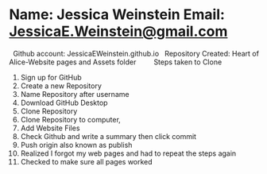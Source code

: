 # Name: Jessica Weinstein  Email: JessicaE.Weinstein@gmail.com &nbsp;
&nbsp; Github account: JessicaEWeinstein.github.io &nbsp;
Repository Created: Heart of Alice-Website pages and Assets folder &nbsp;&nbsp;&nbsp;&nbsp;&nbsp;&nbsp;&nbsp;
Steps taken to Clone &nbsp;
1. Sign up for GitHub &nbsp;
2. Create a new Repository &nbsp;
3. Name Repository after username &nbsp;
4. Download GitHub Desktop &nbsp;
5. Clone Repository&nbsp;
6. Clone Repository to computer, &nbsp;
7. Add Website Files &nbsp;
8. Check Github and write a summary then click commit &nbsp;
9. Push origin also known as publish &nbsp;
10. Realized I forgot my web pages and had to repeat the steps again &nbsp;
11. Checked to make sure all pages worked &nbsp;
